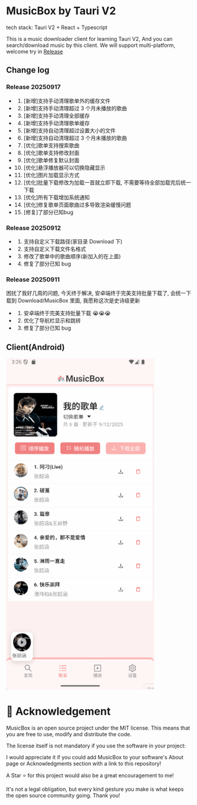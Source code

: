 # MusicBox by Tauri V2

tech stack: Tauri V2 + React + Typescript

This is a music downloader client for learning Tauri V2, And you can search/download music by this client.
We will support multi-platform, welcome try in [Release](https://github.com/KrisShin/musicbox/releases)

## Change log

### Release 20250917

- 1. [新增]支持手动清理歌单外的缓存文件
- 2. [新增]支持手动清理超过 3 个月未播放的歌曲
- 3. [新增]支持手动清理全部缓存
- 4. [新增]支持手动清理歌单缓存
- 5. [新增]支持自动清理超过设置大小的文件
- 6. [新增]支持自动清理超过 3 个月未播放的歌曲
- 7. [优化]歌单支持搜索歌曲
- 8. [优化]歌单支持修改封面
- 9. [优化]歌单修复默认封面
- 10. [优化]悬浮播放器可以切换隐藏显示
- 11. [优化]图片加载显示方式
- 12. [优化]批量下载修改为加载一首就立即下载, 不需要等待全部加载完后统一下载
- 13. [优化]所有下载增加系统通知
- 14. [优化]修复歌单页面歌曲过多导致渲染缓慢问题
- 15. [修复]了部分已知bug

### Release 20250912

- 1. 支持自定义下载路径(家目录 Download 下)
- 2. 支持自定义下载文件名格式
- 3. 修改了歌单中的歌曲顺序(新加入的在上面)
- 4. 修复了部分已知 bug

### Release 20250911

困扰了我好几周的问题, 今天终于解决, 安卓端终于完美支持批量下载了, 会统一下载到 Download/MusicBox 里面, 我愿称这次是史诗级更新

- 1. 安卓端终于完美支持批量下载 😭😭😭
- 2. 优化了导航栏显示和跳转
- 3. 修复了部分已知 bug

## Client(Android)

<img src="/assets/example.gif" width="400px" alt="Desktop client">

# 🌟 Acknowledgement

MusicBox is an open source project under the MIT license. This means that you are free to use, modify and distribute the code.

The license itself is not mandatory if you use the software in your project:

I would appreciate it if you could add MusicBox to your software's About page or Acknowledgments section with a link to this repository!

A Star ⭐ for this project would also be a great encouragement to me!

It's not a legal obligation, but every kind gesture you make is what keeps the open source community going. Thank you!
